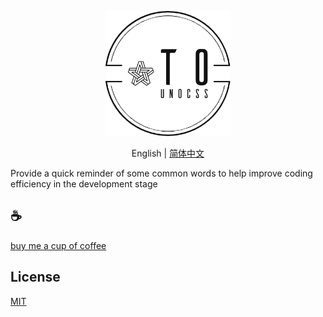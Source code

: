 <p align="center">
<img height="200" src="./assets/kv.png" alt="to unocss">
</p>
<p align="center"> English | <a href="./README_zh.md">简体中文</a></p>

Provide a quick reminder of some common words to help improve coding efficiency in the development stage

## :coffee:

[buy me a cup of coffee](https://github.com/Simon-He95/sponsor)

## License

[MIT](./license)
